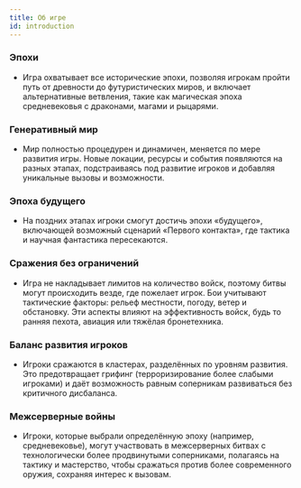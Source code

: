 ```yaml
---
title: Об игре
id: introduction
---
```


### Эпохи

- Игра охватывает все исторические эпохи, позволяя игрокам пройти путь от древности до футуристических миров, и включает альтернативные ветвления, такие как магическая эпоха средневековья с драконами, магами и рыцарями.

### Генеративный мир

- Мир полностью процедурен и динамичен, меняется по мере развития игры. Новые локации, ресурсы и события появляются на разных этапах, подстраиваясь под развитие игроков и добавляя уникальные вызовы и возможности.

### Эпоха будущего

- На поздних этапах игроки смогут достичь эпохи «будущего», включающей возможный сценарий «Первого контакта», где тактика и научная фантастика пересекаются.

### Сражения без ограничений

- Игра не накладывает лимитов на количество войск, поэтому битвы могут происходить везде, где пожелает игрок. Бои учитывают тактические факторы: рельеф местности, погоду, ветер и обстановку. Эти аспекты влияют на эффективность войск, будь то ранняя пехота, авиация или тяжёлая бронетехника.

### Баланс развития игроков

- Игроки сражаются в кластерах, разделённых по уровням развития. Это предотвращает грифинг (терроризирование более слабыми игроками) и даёт возможность равным соперникам развиваться без критичного дисбаланса.

### Межсерверные войны

- Игроки, которые выбрали определённую эпоху (например, средневековье), могут участвовать в межсерверных битвах с технологически более продвинутыми соперниками, полагаясь на тактику и мастерство, чтобы сражаться против более современного оружия, сохраняя интерес к вызовам.
